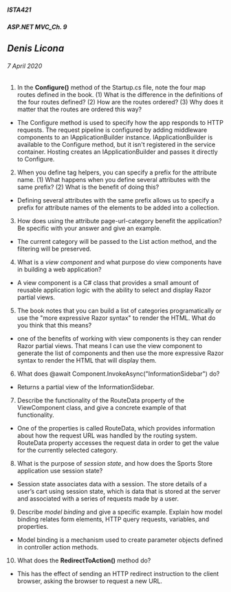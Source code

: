 ﻿##### __ISTA421__ 
##### ASP.NET MVC_Ch. 9

## *Denis Licona*
###### *7 April 2020* 

1. In the __Configure()__ method of the Startup.cs file, note the four map routes defined in the book. (1) What is the difference in the definitions of the four routes defined? (2) How are the routes ordered? (3) Why does it matter that the routes are ordered this way?
- The Configure method is used to specify how the app responds to HTTP requests. The request pipeline is configured by adding middleware components to an IApplicationBuilder instance. IApplicationBuilder is available to the Configure method, but it isn't registered in the service container. Hosting creates an IApplicationBuilder and passes it directly to Configure.

2. When you define tag helpers, you can specify a prefix for the attribute name. (1) What happens when you define several attributes with the same prefix? (2) What is the benefit of doing this?
- Defining several attributes with the same prefix allows us to specify a prefix for attribute names of the elements to be added into a collection. 

3. How does using the attribute page-url-category benefit the application? Be specific with your answer and give an example.
- The current category will be passed to the List action method, and the filtering will be preserved.

4. What is a *view component* and what purpose do view components have in building a web application?
- A view component is a C# class that provides a small amount of reusable application logic with the ability to select and display Razor partial views.

5. The book notes that you can build a list of categories programatically or use the "more expressive Razor syntax" to render the HTML. What do you think that this means?
- one of the benefits of working with view components is they can render Razor partial views. That means I can use the view component to generate the list of components and then use the more expressive Razor syntax to render the HTML that will display them.

6. What does @await Component.InvokeAsync("InformationSidebar") do?
- Returns a partial view of the InformationSidebar.

7. Describe the functionality of the RouteData property of the ViewComponent class, and give a concrete example of that functionality.
- One of the properties is called RouteData, which provides information about how the request URL was handled by the routing system. RouteData property accesses the request data in order to get the value for the currently selected category.

8. What is the purpose of *session state*, and how does the Sports Store application use session state?
- Session state associates data with a session. The store details of a user’s cart using session state, which is data that is stored at the server and associated with a series of requests made by a user.

9. Describe *model binding* and give a specific example. Explain how model binding relates form elements, HTTP query requests, variables, and properties.
- Model binding is a mechanism used to create parameter objects defined in controller action methods.

10. What does the __RedirectToAction()__ method do?
- This has the effect of sending an HTTP redirect instruction to the client browser, asking the browser to request a new URL.